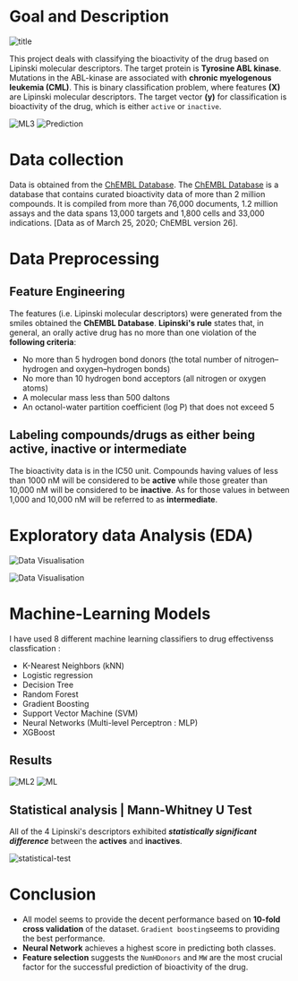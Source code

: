# Goal and Description

![title](./images/title.png)

This project deals with classifying the bioactivity of the drug based on Lipinski molecular descriptors.
The target protein is **Tyrosine ABL kinase**. Mutations in the ABL-kinase are associated with **chronic myelogenous leukemia (CML)**. 
This is binary classification problem, where features **(X)** are Lipinski molecular descriptors. The target vector **(y)** for 
classification is bioactivity of the drug, which is either `active` or `inactive`. 

![ML3](./images/title2.png)
![Prediction](./images/drug-accuracy.png)


# Data collection
Data is obtained from the [ChEMBL Database](https://www.ebi.ac.uk/chembl/). The [ChEMBL Database](https://www.ebi.ac.uk/chembl/) is a database that contains curated bioactivity data of more than 2 million compounds. It is compiled from more than 76,000 documents, 1.2 million assays and the data spans 13,000 targets and 1,800 cells and 33,000 indications.
[Data as of March 25, 2020; ChEMBL version 26].


# Data Preprocessing 

## Feature Engineering

The features (i.e. Lipinski molecular descriptors) were generated from the smiles obtained the **ChEMBL Database**.
**Lipinski's rule** states that, in general, an orally active drug has no more than one violation of the **following criteria**:

* No more than 5 hydrogen bond donors (the total number of nitrogen–hydrogen and oxygen–hydrogen bonds)
* No more than 10 hydrogen bond acceptors (all nitrogen or oxygen atoms)
* A molecular mass less than 500 daltons
* An octanol-water partition coefficient (log P) that does not exceed 5

## Labeling compounds/drugs as either being active, inactive or intermediate
The bioactivity data is in the IC50 unit. Compounds having values of less than 1000 nM will be considered to be **active** while those greater than 10,000 nM will be considered to be **inactive**. As for those values in between 1,000 and 10,000 nM will be referred to as **intermediate**. 

# Exploratory data Analysis (EDA)

![Data Visualisation](./images/Pairplot.png)

![Data Visualisation](./images/title1.png)

 # Machine-Learning Models
 
 I have used 8 different machine learning classifiers to drug effectivenss classfication : 
 * K-Nearest Neighbors (kNN)
 * Logistic regression 
 * Decision Tree
 * Random Forest
 * Gradient Boosting
 * Support Vector Machine (SVM)
 * Neural Networks (Multi-level Perceptron : MLP)
 * XGBoost
 
 ## Results 
 
 ![ML2](./images/title2.png)
 ![ML](./images/confusion_matrix.png)
 
## Statistical analysis | Mann-Whitney U Test

All of the 4 Lipinski's descriptors exhibited ***statistically significant difference*** between the **actives** and **inactives**.

![statistical-test](./images/Statistical-test.png)

# Conclusion
* All model seems to provide the decent performance based on **10-fold cross validation** of the dataset. `Gradient boosting`seems to providing the best performance.
* **Neural Network** achieves a highest score in predicting both classes.
* **Feature selection** suggests the `NumHDonors` and `MW` are the most crucial factor for the successful prediction of bioactivity of the drug. 

